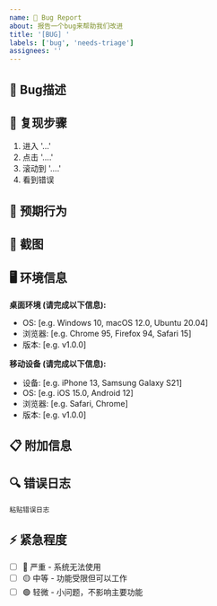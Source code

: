 ```yaml
---
name: 🐛 Bug Report
about: 报告一个bug来帮助我们改进
title: '[BUG] '
labels: ['bug', 'needs-triage']
assignees: ''
---
```


## 🐛 Bug描述
<!-- 清楚简洁地描述这个bug -->

## 🔄 复现步骤
<!-- 描述复现这个bug的步骤 -->
1. 进入 '...'
2. 点击 '....'
3. 滚动到 '....'
4. 看到错误

## 🎯 预期行为
<!-- 清楚简洁地描述你期望发生什么 -->

## 📸 截图
<!-- 如果适用，添加截图来帮助解释你的问题 -->

## 🖥️ 环境信息
**桌面环境 (请完成以下信息):**
- OS: [e.g. Windows 10, macOS 12.0, Ubuntu 20.04]
- 浏览器: [e.g. Chrome 95, Firefox 94, Safari 15]
- 版本: [e.g. v1.0.0]

**移动设备 (请完成以下信息):**
- 设备: [e.g. iPhone 13, Samsung Galaxy S21]
- OS: [e.g. iOS 15.0, Android 12]
- 浏览器: [e.g. Safari, Chrome]
- 版本: [e.g. v1.0.0]

## 📋 附加信息
<!-- 添加任何其他关于问题的上下文信息 -->

## 🔍 错误日志
<!-- 如果有相关的错误日志，请粘贴在这里 -->
```
粘贴错误日志
```

## ⚡ 紧急程度
- [ ] 🔴 严重 - 系统无法使用
- [ ] 🟡 中等 - 功能受限但可以工作
- [ ] 🟢 轻微 - 小问题，不影响主要功能
